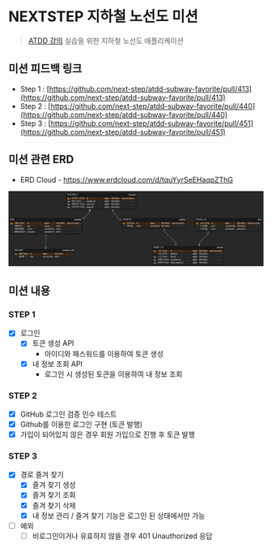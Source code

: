 # NEXTSTEP 지하철 노선도 미션
> [ATDD 강의](https://edu.nextstep.camp/c/R89PYi5H) 실습을 위한 지하철 노선도 애플리케이션


## 미션 피드백 링크

- Step 1 : [https://github.com/next-step/atdd-subway-favorite/pull/413](https://github.com/next-step/atdd-subway-favorite/pull/413)
- Step 2 : [https://github.com/next-step/atdd-subway-favorite/pull/440](https://github.com/next-step/atdd-subway-favorite/pull/440)
- Step 3 : [https://github.com/next-step/atdd-subway-favorite/pull/451](https://github.com/next-step/atdd-subway-favorite/pull/451)


## 미션 관련 ERD
- ERD Cloud - https://www.erdcloud.com/d/tquYyrSeEHaqpZThG

<img src="images/DB-ERD.png">

## 미션 내용

### STEP 1
- [x] 로그인
    - [x] 토큰 생성 API
        - 아이디와 패스워드를 이용하여 토큰 생성
    - [x] 내 정보 조회 API
        - 로그인 시 생성된 토큰을 이용하여 내 정보 조회

### STEP 2
- [x] GitHub 로그인 검증 인수 테스트
- [x] Github를 이용한 로그인 구현 (토큰 발행)
- [x] 가입이 되어있지 않은 경우 회원 가입으로 진행 후 토큰 발행

### STEP 3
- [x] 경로 즐겨 찾기
  - [x] 즐겨 찾기 생성
  - [x] 즐겨 찾기 조회
  - [x] 즐겨 찾기 삭제
  - [x] 내 정보 관리 / 즐겨 찾기 기능은 로그인 된 상태에서만 가능
- [ ] 예외
  - [ ] 비로그인이거나 유효하지 않을 경우 401 Unauthorized 응답
